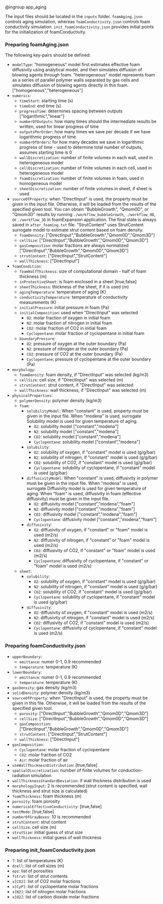 @ingroup app_aging

The input files should be located in the `inputs` folder. `foamAging.json` controls aging simulation, whereas `foamConductivity.json` controls foam conductivity simulation. `init_foamConductivity.json` provides initial points for the initialization of foamConductivity.

### Preparing foamAging.json
The following key-pairs should be defined:
- `modelType`: "homogeneous" model first estimates effective foam diffusivity using analytical model, and then simulates diffusion of blowing agents through foam. "heterogeneous" model represents foam as a series of parallel polymer walls separated by gas cells and simulates diffusion of blowing agents directly in this foam. ["homogeneous","heterogeneous"]
- `numerics`:
    - `timeStart`: starting time (s)
    - `timeEnd`: end time (s)
    - `progressTime`: determines spacing between outputs ["logarithmic","linear"]
    - `numberOfOutputs`: how many times should the intermediate results be written, used for linear progress of time
    - `outputsPerOrder`: how many times we save per decade if we have logarithmic progress of time
    - `numberOfOrders`: for how many decades we save in logarithmic progress of time - used to determine total number of outputs, assumes starting time is 0 
    - `wallDiscretization`: number of finite volumes in each wall, used in heterogeneous model
    - `cellDiscretization`: number of finite volumes in each cell, used in heterogeneous model
    - `foamDiscretization`: number of finite volumes in foam, used in homogeneous model
    - `sheetDiscretization`: number of finite volumes in sheet, if sheet is used
- `sourceOfProperty`: when "DirectInput" is used, the property must be given in the input file. Otherwise, it will be loaded from the results of the specified given tool. You can obtain "BubbleGrowth", "Qmom0D", or "Qmom3D" results by running `./workflow_bubbleGrowth`, `./workflow_0D`, or `./workflow_3D` in foamExpansion application. The final state is always saved in `after_foaming.txt` file. "StrutContent" uses StrutContent surrogate model to estimate strut content based on foam density.
    - `foamDensity`: ["DirectInput","BubbleGrowth","Qmom0D","Qmom3D"]
    - `cellSize`: ["DirectInput","BubbleGrowth","Qmom0D","Qmom3D"]
    - `gasComposition`: molar fractions are always normalized ["DirectInput","BubbleGrowth","Qmom0D","Qmom3D"]
    - `strutContent`: ["DirectInput","StrutContent"]
    - `wallThickness`: ["DirectInput"]
- `foamCondition`:
    - `foamHalfThickness`: size of computational domain - half of foam thickness (m)
    - `inProtectiveSheet`: is foam enclosed in a sheet [true,false]
    - `sheetThickness`: thickness of the sheet, if it is used (m)
    - `agingTemperature`: temperature of aging (K)
    - `conductivityTemperature`: temperature of conductivity measurements (K)
    - `initialPressure`: initial pressure in foam (Pa)
    - `initialComposition`: used when "DirectInput" was selected
        - `O2`: molar fraction of oxygen in initial foam
        - `N2`: molar fraction of nitrogen in initial foam
        - `CO2`: molar fraction of CO2 in initial foam
        - `Cyclopentane`: molar fraction of cyclopentane in initial foam
    - `boundaryPressure`:
        - `O2`: pressure of oxygen at the outer boundary (Pa)
        - `N2`: pressure of nitrogen at the outer boundary (Pa)
        - `CO2`: pressure of CO2 at the outer boundary (Pa)
        - `Cyclopentane`: pressure of cyclopentane at the outer boundary (Pa)
- `morphology`:
    - `foamDensity`: foam density, if "DirectInput" was selected (kg/m3)
    - `cellSize`: cell size, if "DirectInput" was selected (m)
    - `strutContent`: strut content, if "DirectInput" was selected
    - `wallThickness`: wall thickness, if "DirectInput" was selected (m)
- `physicalProperties`:
    - `polymerDensity`: polymer density (kg/m3)
    - `foam`:
        - `solubilityModel`: When "constant" is used, property must be given in the input file. When "modena" is used, surrogate Solubility model is used for given temperature of aging.
            - `O2`: solubility model ["constant","modena"]
            - `N2`: solubility model ["constant","modena"]
            - `CO2`: solubility model ["constant","modena"]
            - `Cyclopentane`: solubility model ["constant","modena"]
        - `solubility`:
            - `O2`: solubility of oxygen, if "constant" model is used (g/g/bar)
            - `N2`: solubility of nitrogen, if "constant" model is used (g/g/bar)
            - `CO2`: solubility of CO2, if "constant" model is used (g/g/bar)
            - `Cyclopentane`: solubility of cyclopentane, if "constant" model is used (g/g/bar)
        - `diffusivityModel`: When "constant" is used, diffusivity in polymer must be given in the input file. When "modena" is used, surrogate Diffusivity model is used for given temperature of aging. When "foam" is used, diffusivity in foam (effective diffusivity) must be given in the input file. 
            - `O2`: diffusivity model ["constant","modena","foam"]
            - `N2`: diffusivity model ["constant","modena","foam"]
            - `CO2`: diffusivity model ["constant","modena","foam"]
            - `Cyclopentane`: diffusivity model ["constant","modena","foam"]
        - `diffusivity`:
            - `O2`: diffusivity of oxygen, if "constant" or "foam" model is used (m2/s)
            - `N2`: diffusivity of nitrogen, if "constant" or "foam" model is used (m2/s)
            - `CO2`: diffusivity of CO2, if "constant" or "foam" model is used (m2/s)
            - `Cyclopentane`: diffusivity of cyclopentane, if "constant" or "foam" model is used (m2/s)
    - `sheet`:
        - `solubility`:
            - `O2`: solubility of oxygen, if "constant" model is used (g/g/bar)
            - `N2`: solubility of nitrogen, if "constant" model is used (g/g/bar)
            - `CO2`: solubility of CO2, if "constant" model is used (g/g/bar)
            - `Cyclopentane`: solubility of cyclopentane, if "constant" model is used (g/g/bar)
        - `diffusivity`:
            - `O2`: diffusivity of oxygen, if "constant" model is used (m2/s)
            - `N2`: diffusivity of nitrogen, if "constant" model is used (m2/s)
            - `CO2`: diffusivity of CO2, if "constant" model is used (m2/s)
            - `Cyclopentane`: diffusivity of cyclopentane, if "constant" model is used (m2/s)

### Preparing foamConductivity.json
- `upperBoundary`:
    - `emittance`: numer 0-1, 0.9 recommended
    - `temperature`: temperature (K)
- `lowerBoundary`:
    - `emittance`: numer 0-1, 0.9 recommended
    - `temperature`: temperature (K)
- `gasDensity`: gas density (kg/m3)
- `solidDensity`: polymer density (kg/m3)
- `sourceOfProperty`: when "DirectInput" is used, the property must be given in this file. Otherwise, it will be loaded from the results of the specified given tool.
    - `porosity`: ["DirectInput","BubbleGrowth","Qmom0D","Qmom3D"]
    - `cellSize`: ["DirectInput","BubbleGrowth","Qmom0D","Qmom3D"]
    - `gasComposition`: ["DirectInput","BubbleGrowth","Qmom0D","Qmom3D"]
    - `strutContent`: ["DirectInput","StrutContent"]
    - `wallThickness`: ["DirectInput"]
- `gasComposition`:
    - `Cyclopentane`: molar fraction of cyclopentane
    - `CO2`: molar fraction of CO2
    - `Air`: molar fraction of air
- `useWallThicknessDistribution`: [true,false]
- `spatialDiscretization`: number of finite volumes for conduction-radiation simulation
- `wallThicknessStandardDeviation`: if wall thickness distribution is used
- `morphologyInput`: 2 is recommended (strut content is specified, wall thickness and strut size is calculated)
- `foamThickness`: foam thickness (m)
- `porosity`: foam porosity
- `numericalEffectiveConductivity`: [true,false]
- `testMode`: [true,false]
- `numberOfGrayBoxes`: 10 is recommended
- `strutContent`: strut content
- `cellSize`: cell size (m)
- `strutSize`: initial guess of strut size
- `wallThickness`: initial guess of wall thickness

### Preparing init_foamConductivity.json
- `T`: list of temperatures (K)
- `dcell`: list of cell sizes (m)
- `eps`: list of porosities
- `fstrut`: list of strut contents
- `x[CO2]`: list of CO2 molar fractions
- `x[CyP]`: list of cyclopentane molar fractions
- `x[N2]`: list of nitrogen molar fractions
- `x[O2]`: list of carbon dioxide molar fractions
